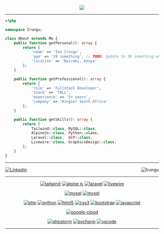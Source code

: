 <div align="center">
  <img src="https://i.giphy.com/media/v1.Y2lkPTc5MGI3NjExam43bHZ4enc3eXN2N2N0MmNncjVyaHZlbmVuMHN0Mmp3aXY0OTBoeiZlcD12MV9pbnRlcm5hbF9naWZfYnlfaWQmY3Q9Zw/3o85xwGZR5UtB6SiL6/giphy.gif"/>
</div>
<hr>

<div>
  
```php
<?php

namespace Irungu;

class About extends Me {
    public function getPersonal(): array {
        return [
            'name' => 'Ian Irungu',
            'age' => '20 something', // TODO: Update to 30 something when I get there
            'location' => 'Nairobi, Kenya'
        ];
    }

    public function getProfessional(): array {
        return [
            'role' => 'Fullstack Developer',
            'stack' => 'TALL',
            'experience' => '5+ years',
            'company' => 'Ringier South Africa'
        ];
    }

    public function getSkills(): array {
        return [
            Tailwind::class, MySQL::class,
            AlpineJs::class, Python::class,
            Laravel::class,  GCP::class,
            Livewire::class, GraphicsDesign::class,
        ];
    }
}
```

</div>

<hr>
</div>


[![Linkedin](https://img.shields.io/badge/-LinkedIn-222222?style=flat-square&logo=Linkedin&link=https://www.linkedin.com/in/sudiptoghosh99/)](https://www.linkedin.com/in/ian-irungu/)
<img align="right" src="https://komarev.com/ghpvc/?username=ianmirungu&abbreviated=true" alt="Irungu" />

<hr>

<p align="center">
<a href="https://tailwindcss.com"><img src="https://img.shields.io/badge/Tailwind-38BDF8.svg?style=flat-square&logo=tailwindcss&logoColor=38BDF8&labelColor=0D1117" alt="tailwind"></a>
<a href="https://alpinejs.dev"><img src="https://img.shields.io/badge/Alpine.js-77C1D2.svg?style=flat-square&logo=alpine.js&logoColor=61DAFB&labelColor=0D1117" alt="alpine js"></a>
<a href="https://laravel.com"><img src="https://img.shields.io/badge/Laravel-F24423.svg?style=flat-square&logo=laravel&logoColor=F24423&labelColor=0D1117" alt="laravel"></a>
<a href="https://laravel-livewire.com"><img src="https://img.shields.io/badge/Livewire-4E56A6.svg?style=flat-square&logo=livewire&logoColor=4E56A6&labelColor=0D1117" alt="livewire"></a>
</p>

<p align="center">
<a href="https://www.mysql.com/"><img src="https://img.shields.io/badge/MySQL-3aabe8.svg?style=flat-square&logo=mysql&logoColor=3aabe8&labelColor=0D1117" alt="mysql"></a>
<a href="https://www.sqlite.org/"><img src="https://img.shields.io/badge/SQLite-3aabe8.svg?style=flat-square&logo=sqlite&logoColor=3aabe8&labelColor=0D1117" alt="mysql"></a>
</p>

<p align="center">
<a href="https://www.php.net"><img src="https://img.shields.io/badge/PHP-6566ba.svg?style=flat-square&logo=php&logoColor=6566ba&labelColor=0D1117" alt="php"></a>
<a href="https://www.python.org"><img src="https://img.shields.io/badge/Python-3776AB.svg?style=flat-square&logo=python&logoColor=FFD43B&labelColor=0D1117" alt="python"></a>
<a href="https://developer.mozilla.org/en-US/docs/Web/HTML"><img src="https://img.shields.io/badge/HTML5-E34F26.svg?style=flat-square&logo=html5&logoColor=E34F26&labelColor=0D1117" alt="html5"></a>
<a href="https://developer.mozilla.org/en-US/docs/Web/CSS"><img src="https://img.shields.io/badge/CSS3-1572B6.svg?style=flat-square&logo=css3&logoColor=1572B6&labelColor=0D1117" alt="css3"></a>
<a href="https://getbootstrap.com"><img src="https://img.shields.io/badge/Bootstrap-7952B3.svg?style=flat-square&logo=bootstrap&logoColor=7952B3&labelColor=0D1117" alt="bootstrap"></a>
<a href="https://developer.mozilla.org/en-US/docs/Web/JavaScript"><img src="https://img.shields.io/badge/JS-F5F542.svg?style=flat-square&logo=javascript&logoColor=F5F542&labelColor=0D1117" alt="javascript"></a>

</p>

<p align="center">
<a href="https://cloud.google.com"><img src="https://img.shields.io/badge/Google_Cloud-4285F4.svg?style=flat-square&logo=google-cloud&logoColor=white&labelColor=0D1117" alt="google-cloud"></a>
</p>

<p align="center">
<a href="https://www.jetbrains.com/phpstorm"><img src="https://img.shields.io/badge/PhpStorm-C470F1.svg?style=flat-square&logo=phpstorm&labelColor=0D1117&logoColor=purple" alt="phpstorm"></a>
<a href="https://www.jetbrains.com/pycharm"><img src="https://img.shields.io/badge/PyCharm-B9EC5B.svg?style=flat-square&logo=pycharm&labelColor=0D1117&logoColor=B9EC5B" alt="pycharm"></a>
<a href="https://code.visualstudio.com/"><img src="https://img.shields.io/badge/Visual_Studio_Code-007ACC.svg?style=flat-square&logo=visual-studio-code&logoColor=white&labelColor=0D1117" alt="vscode"></a>
</p>

<hr>
